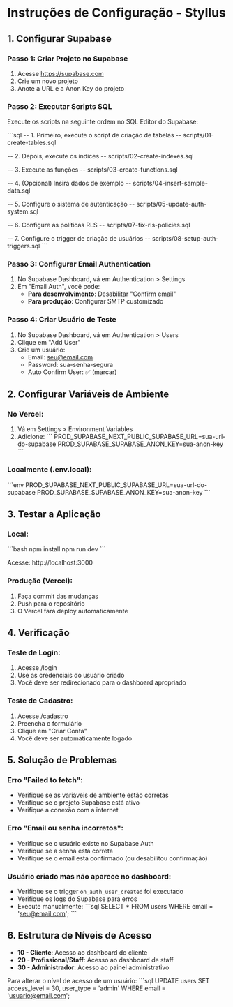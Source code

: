 # Instruções de Configuração - Styllus

## 1. Configurar Supabase

### Passo 1: Criar Projeto no Supabase
1. Acesse https://supabase.com
2. Crie um novo projeto
3. Anote a URL e a Anon Key do projeto

### Passo 2: Executar Scripts SQL
Execute os scripts na seguinte ordem no SQL Editor do Supabase:

\`\`\`sql
-- 1. Primeiro, execute o script de criação de tabelas
-- scripts/01-create-tables.sql

-- 2. Depois, execute os índices
-- scripts/02-create-indexes.sql

-- 3. Execute as funções
-- scripts/03-create-functions.sql

-- 4. (Opcional) Insira dados de exemplo
-- scripts/04-insert-sample-data.sql

-- 5. Configure o sistema de autenticação
-- scripts/05-update-auth-system.sql

-- 6. Configure as políticas RLS
-- scripts/07-fix-rls-policies.sql

-- 7. Configure o trigger de criação de usuários
-- scripts/08-setup-auth-triggers.sql
\`\`\`

### Passo 3: Configurar Email Authentication
1. No Supabase Dashboard, vá em Authentication > Settings
2. Em "Email Auth", você pode:
   - **Para desenvolvimento**: Desabilitar "Confirm email"
   - **Para produção**: Configurar SMTP customizado

### Passo 4: Criar Usuário de Teste
1. No Supabase Dashboard, vá em Authentication > Users
2. Clique em "Add User"
3. Crie um usuário:
   - Email: seu@email.com
   - Password: sua-senha-segura
   - Auto Confirm User: ✅ (marcar)

## 2. Configurar Variáveis de Ambiente

### No Vercel:
1. Vá em Settings > Environment Variables
2. Adicione:
   \`\`\`
   PROD_SUPABASE_NEXT_PUBLIC_SUPABASE_URL=sua-url-do-supabase
   PROD_SUPABASE_SUPABASE_ANON_KEY=sua-anon-key
   \`\`\`

### Localmente (.env.local):
\`\`\`env
PROD_SUPABASE_NEXT_PUBLIC_SUPABASE_URL=sua-url-do-supabase
PROD_SUPABASE_SUPABASE_ANON_KEY=sua-anon-key
\`\`\`

## 3. Testar a Aplicação

### Local:
\`\`\`bash
npm install
npm run dev
\`\`\`

Acesse: http://localhost:3000

### Produção (Vercel):
1. Faça commit das mudanças
2. Push para o repositório
3. O Vercel fará deploy automaticamente

## 4. Verificação

### Teste de Login:
1. Acesse /login
2. Use as credenciais do usuário criado
3. Você deve ser redirecionado para o dashboard apropriado

### Teste de Cadastro:
1. Acesse /cadastro
2. Preencha o formulário
3. Clique em "Criar Conta"
4. Você deve ser automaticamente logado

## 5. Solução de Problemas

### Erro "Failed to fetch":
- Verifique se as variáveis de ambiente estão corretas
- Verifique se o projeto Supabase está ativo
- Verifique a conexão com a internet

### Erro "Email ou senha incorretos":
- Verifique se o usuário existe no Supabase Auth
- Verifique se a senha está correta
- Verifique se o email está confirmado (ou desabilitou confirmação)

### Usuário criado mas não aparece no dashboard:
- Verifique se o trigger `on_auth_user_created` foi executado
- Verifique os logs do Supabase para erros
- Execute manualmente:
  \`\`\`sql
  SELECT * FROM users WHERE email = 'seu@email.com';
  \`\`\`

## 6. Estrutura de Níveis de Acesso

- **10 - Cliente**: Acesso ao dashboard do cliente
- **20 - Profissional/Staff**: Acesso ao dashboard de staff
- **30 - Administrador**: Acesso ao painel administrativo

Para alterar o nível de acesso de um usuário:
\`\`\`sql
UPDATE users 
SET access_level = 30, user_type = 'admin' 
WHERE email = 'usuario@email.com';
